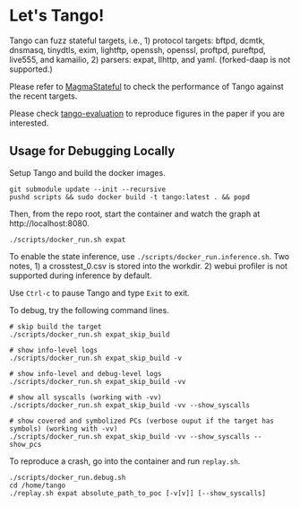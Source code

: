 # Let's Tango!

Tango can fuzz stateful targets, i.e., 1) protocol targets: bftpd, dcmtk,
dnsmasq, tinydtls, exim, lightftp, openssh, openssl, proftpd, pureftpd, live555, and
kamailio, 2) parsers: expat, llhttp, and yaml. (forked-daap is not supported.)

Please refer to [MagmaStateful](https://github.com/HexHive/MagmaStateful) to
check the performance of Tango against the recent targets.

Please check [tango-evaluation](https://github.com/cyruscyliu/tango-evaluation)
to reproduce figures in the paper if you are interested.

## Usage for Debugging Locally

Setup Tango and build the docker images.

```
git submodule update --init --recursive
pushd scripts && sudo docker build -t tango:latest . && popd
```

Then, from the repo root, start the container and watch the graph at
http://localhost:8080.

```
./scripts/docker_run.sh expat
```

To enable the state inference, use `./scripts/docker_run.inference.sh`. Two
notes, 1) a crosstest_0.csv is stored into the workdir. 2) webui profiler is not
supported during inference by default.

Use `Ctrl-c` to pause Tango and type `Exit` to exit.

To debug, try the following command lines.

```
# skip build the target
./scripts/docker_run.sh expat_skip_build

# show info-level logs
./scripts/docker_run.sh expat_skip_build -v

# show info-level and debug-level logs
./scripts/docker_run.sh expat_skip_build -vv

# show all syscalls (working with -vv)
./scripts/docker_run.sh expat_skip_build -vv --show_syscalls

# show covered and symbolized PCs (verbose ouput if the target has symbols) (working with -vv)
./scripts/docker_run.sh expat_skip_build -vv --show_syscalls --show_pcs
```

To reproduce a crash, go into the container and run `replay.sh`.

```
./scripts/docker_run.debug.sh
cd /home/tango
./replay.sh expat absolute_path_to_poc [-v[v]] [--show_syscalls]
```
